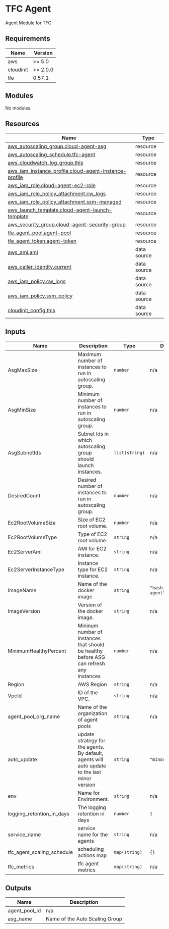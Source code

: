 <!-- BEGIN_TF_DOCS -->

# TFC Agent

Agent Module for TFC

## Requirements

| Name      | Version  |
| --------- | -------- |
| aws       | >= 5.0   |
| cloudinit | >= 2.0.0 |
| tfe       | 0.57.1   |

## Modules

No modules.

## Resources

| Name                                                                                                                                                      | Type        |
| --------------------------------------------------------------------------------------------------------------------------------------------------------- | ----------- |
| [aws_autoscaling_group.cloud-agent-asg](https://registry.terraform.io/providers/hashicorp/aws/latest/docs/resources/autoscaling_group)                    | resource    |
| [aws_autoscaling_schedule.tfc-agent](https://registry.terraform.io/providers/hashicorp/aws/latest/docs/resources/autoscaling_schedule)                    | resource    |
| [aws_cloudwatch_log_group.this](https://registry.terraform.io/providers/hashicorp/aws/latest/docs/resources/cloudwatch_log_group)                         | resource    |
| [aws_iam_instance_profile.cloud-agent-instance-profile](https://registry.terraform.io/providers/hashicorp/aws/latest/docs/resources/iam_instance_profile) | resource    |
| [aws_iam_role.cloud-agent-ec2-role](https://registry.terraform.io/providers/hashicorp/aws/latest/docs/resources/iam_role)                                 | resource    |
| [aws_iam_role_policy_attachment.cw_logs](https://registry.terraform.io/providers/hashicorp/aws/latest/docs/resources/iam_role_policy_attachment)          | resource    |
| [aws_iam_role_policy_attachment.ssm-managed](https://registry.terraform.io/providers/hashicorp/aws/latest/docs/resources/iam_role_policy_attachment)      | resource    |
| [aws_launch_template.cloud-agent-launch-template](https://registry.terraform.io/providers/hashicorp/aws/latest/docs/resources/launch_template)            | resource    |
| [aws_security_group.cloud-agent-security-group](https://registry.terraform.io/providers/hashicorp/aws/latest/docs/resources/security_group)               | resource    |
| [tfe_agent_pool.agent-pool](https://registry.terraform.io/providers/hashicorp/tfe/0.57.1/docs/resources/agent_pool)                                       | resource    |
| [tfe_agent_token.agent-token](https://registry.terraform.io/providers/hashicorp/tfe/0.57.1/docs/resources/agent_token)                                    | resource    |
| [aws_ami.ami](https://registry.terraform.io/providers/hashicorp/aws/latest/docs/data-sources/ami)                                                         | data source |
| [aws_caller_identity.current](https://registry.terraform.io/providers/hashicorp/aws/latest/docs/data-sources/caller_identity)                             | data source |
| [aws_iam_policy.cw_logs](https://registry.terraform.io/providers/hashicorp/aws/latest/docs/data-sources/iam_policy)                                       | data source |
| [aws_iam_policy.ssm_policy](https://registry.terraform.io/providers/hashicorp/aws/latest/docs/data-sources/iam_policy)                                    | data source |
| [cloudinit_config.this](https://registry.terraform.io/providers/hashicorp/cloudinit/latest/docs/data-sources/config)                                      | data source |

## Inputs

| Name                       | Description                                                                                   | Type           | Default                 | Required |
| -------------------------- | --------------------------------------------------------------------------------------------- | -------------- | ----------------------- | :------: |
| AsgMaxSize                 | Maximum number of instances to run in autoscaling group.                                      | `number`       | n/a                     |   yes    |
| AsgMinSize                 | Minimum number of instances to run in autoscaling group.                                      | `number`       | n/a                     |   yes    |
| AsgSubnetIds               | Subnet Ids in which autoscaling group should launch instances.                                | `list(string)` | n/a                     |   yes    |
| DesiredCount               | Desired number of instances to run in autoscaling group.                                      | `number`       | n/a                     |   yes    |
| Ec2RootVolumeSize          | Size of EC2 root volume.                                                                      | `number`       | n/a                     |   yes    |
| Ec2RootVolumeType          | Type of EC2 root volume.                                                                      | `string`       | n/a                     |   yes    |
| Ec2ServerAmi               | AMI for EC2 instance.                                                                         | `string`       | n/a                     |   yes    |
| Ec2ServerInstanceType      | Instance type for EC2 instance.                                                               | `string`       | n/a                     |   yes    |
| ImageName                  | Name of the docker image                                                                      | `string`       | `"hashicorp/tfc-agent"` |    no    |
| ImageVersion               | Version of the docker image.                                                                  | `string`       | n/a                     |   yes    |
| MinimumHealthyPercent      | Mininum number of instances that should be healthy before ASG can refresh any instances       | `number`       | n/a                     |   yes    |
| Region                     | AWS Region                                                                                    | `string`       | n/a                     |   yes    |
| VpcId                      | ID of the VPC.                                                                                | `string`       | n/a                     |   yes    |
| agent_pool_org_name        | Name of the organization of agent pools                                                       | `string`       | n/a                     |   yes    |
| auto_update                | update strategy for the agents. By default, agents will auto update to the last minor version | `string`       | `"minor"`               |    no    |
| env                        | Name for Environment.                                                                         | `string`       | n/a                     |   yes    |
| logging_retention_in_days  | The logging retention in days                                                                 | `number`       | `1`                     |    no    |
| service_name               | service name for the agents                                                                   | `string`       | n/a                     |   yes    |
| tfc_agent_scaling_schedule | scheduling actions map                                                                        | `map(string)`  | `{}`                    |    no    |
| tfc_metrics                | tfc agent metrics                                                                             | `map(string)`  | n/a                     |   yes    |

## Outputs

| Name          | Description                    |
| ------------- | ------------------------------ |
| agent_pool_id | n/a                            |
| asg_name      | Name of the Auto Scaling Group |

<!-- END_TF_DOCS -->
